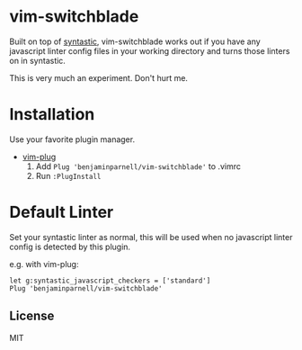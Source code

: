 vim-switchblade
===============

Built on top of [syntastic](https://github.com/scrooloose/syntastic),
vim-switchblade works out if you have any javascript linter config files in
your working directory and turns those linters on in syntastic.

This is very much an experiment. Don't hurt me.

Installation
============

Use your favorite plugin manager.

- [vim-plug](https://github.com/junegunn/vim-plug)
  1. Add `Plug 'benjaminparnell/vim-switchblade'` to .vimrc
  2. Run `:PlugInstall`

Default Linter
==============

Set your syntastic linter as normal, this will be used when no javascript linter config is detected by this plugin.

e.g. with vim-plug:

```
let g:syntastic_javascript_checkers = ['standard']
Plug 'benjaminparnell/vim-switchblade'
```

License
-------

MIT
